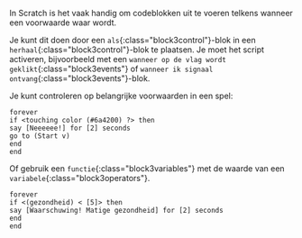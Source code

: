 In Scratch is het vaak handig om codeblokken uit te voeren telkens wanneer een voorwaarde waar wordt.

Je kunt dit doen door een `als`{:class="block3control"}-blok in een `herhaal`{:class="block3control"}-blok te plaatsen. Je moet het script activeren, bijvoorbeeld met een `wanneer op de vlag wordt geklikt`{:class="block3events"} of `wanneer ik signaal ontvang`{:class="block3events"}-blok.

Je kunt controleren op belangrijke voorwaarden in een spel:

```blocks3
forever
if <touching color (#6a4200) ?> then
say [Neeeeee!] for [2] seconds
go to (Start v)
end
end
```

Of gebruik een `functie`{:class="block3variables"} met de waarde van een `variabele`{:class="block3operators"}.

```blocks3
forever
if <(gezondheid) < [5]> then
say [Waarschuwing! Matige gezondheid] for [2] seconds
end
end
```
